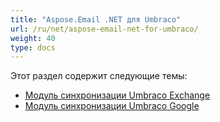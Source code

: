 ```yaml
---
title: "Aspose.Email .NET для Umbraco"
url: /ru/net/aspose-email-net-for-umbraco/
weight: 40
type: docs
---
```


Этот раздел содержит следующие темы:

- [Модуль синхронизации Umbraco Exchange](/email/net/umbraco-exchange-sync-module/)
- [Модуль синхронизации Umbraco Google](/email/net/umbraco-google-sync-module/)
